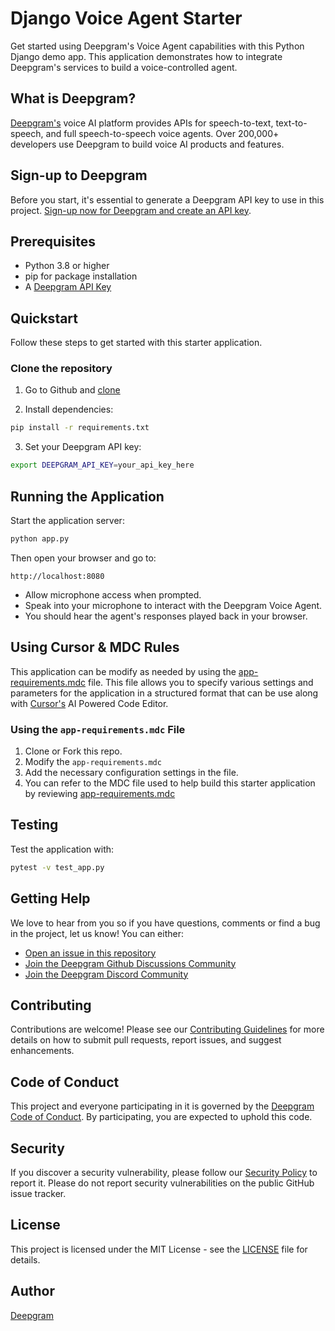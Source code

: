 # Django Voice Agent Starter

Get started using Deepgram's Voice Agent capabilities with this Python Django demo app. This application demonstrates how to integrate Deepgram's services to build a voice-controlled agent.

## What is Deepgram?

[Deepgram's](https://deepgram.com/) voice AI platform provides APIs for speech-to-text, text-to-speech, and full speech-to-speech voice agents. Over 200,000+ developers use Deepgram to build voice AI products and features.

## Sign-up to Deepgram

Before you start, it's essential to generate a Deepgram API key to use in this project. [Sign-up now for Deepgram and create an API key](https://console.deepgram.com/signup?jump=keys).

## Prerequisites

- Python 3.8 or higher
- pip for package installation
- A [Deepgram API Key](https://console.deepgram.com/signup?jump=keys)

## Quickstart

Follow these steps to get started with this starter application.

### Clone the repository

1. Go to Github and [clone](https://github.com/deepgram-starters/django-voice-agent.git)

2. Install dependencies:
```bash
pip install -r requirements.txt
```

3. Set your Deepgram API key:
```bash
export DEEPGRAM_API_KEY=your_api_key_here
```

## Running the Application

Start the application server:

```bash
python app.py
```

Then open your browser and go to:

```
http://localhost:8080
```

- Allow microphone access when prompted.
- Speak into your microphone to interact with the Deepgram Voice Agent.
- You should hear the agent's responses played back in your browser.

## Using Cursor & MDC Rules

This application can be modify as needed by using the [app-requirements.mdc](.cursor/rules/app-requirements.mdc) file. This file allows you to specify various settings and parameters for the application in a structured format that can be use along with [Cursor's](https://www.cursor.com/) AI Powered Code Editor.

### Using the `app-requirements.mdc` File

1. Clone or Fork this repo.
2. Modify the `app-requirements.mdc`
3. Add the necessary configuration settings in the file.
4. You can refer to the MDC file used to help build this starter application by reviewing  [app-requirements.mdc](.cursor/rules/app-requirements.mdc)

## Testing

Test the application with:

```bash
pytest -v test_app.py
```

## Getting Help

We love to hear from you so if you have questions, comments or find a bug in the project, let us know! You can either:

- [Open an issue in this repository](https://github.com/deepgram-starters/django-voice-agent/issues/new)
- [Join the Deepgram Github Discussions Community](https://github.com/orgs/deepgram/discussions)
- [Join the Deepgram Discord Community](https://discord.gg/deepgram)

## Contributing

Contributions are welcome! Please see our [Contributing Guidelines](./CONTRIBUTING.md) for more details on how to submit pull requests, report issues, and suggest enhancements.

## Code of Conduct

This project and everyone participating in it is governed by the [Deepgram Code of Conduct](./CODE_OF_CONDUCT.md). By participating, you are expected to uphold this code.

## Security

If you discover a security vulnerability, please follow our [Security Policy](./SECURITY.md) to report it. Please do not report security vulnerabilities on the public GitHub issue tracker.

## License

This project is licensed under the MIT License - see the [LICENSE](./LICENSE) file for details.

## Author

[Deepgram](https://deepgram.com)
